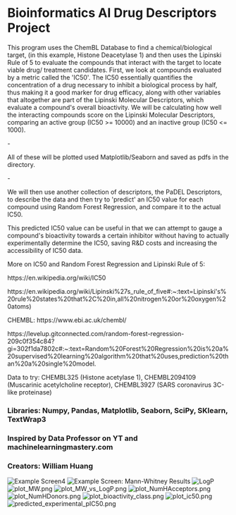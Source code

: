 <h1>Bioinformatics AI Drug Descriptors Project</h1>
  <p>This program uses the ChemBL Database to find a chemical/biological target, 
  (in this example, Histone Deacetylase 1) and then uses the Lipinski Rule of 5 
  to evaluate the compounds that interact with the target to locate viable drug/
  treatment candidates. First, we look at compounds evaluated by a metric called the 'IC50'.
  The IC50 essentially quantifies the concentration of a drug necessary
  to inhibit a biological process by half, thus making it a good marker
  for drug efficacy, along with other variables that altogether are part
  of the Lipinski Molecular Descriptors, which evaluate a compound's
  overall bioactivity. We will be calculating how well the interacting
  compounds score on the Lipinski Molecular Descriptors, comparing an
  active group (IC50 >= 10000) and an inactive group (IC50 <= 1000).<p> -</p> 
  <p>All of these will be plotted used Matplotlib/Seaborn and saved as pdfs in the
  directory.</p><p>-</p>


  We will then use another collection of descriptors, the PaDEL
  Descriptors, to describe the data and then try to 'predict' an IC50
  value for each compound using Random Forest Regression, and compare it
  to the actual IC50.


  This predicted IC50 value can be useful in that we can attempt to
  gauge a compound's bioactivity towards a certain inhibitor without
  having to actually experimentally determine the IC50, saving R&D costs and
  increasing the accessibility of IC50 data.</p>
  
    
  <p>More on IC50 and Random Forest Regression and Lipinski Rule of 5:</p>
  <p>https://en.wikipedia.org/wiki/IC50</p>
  <p>https://en.wikipedia.org/wiki/Lipinski%27s_rule_of_five#:~:text=Lipinski's%20rule%20states%20that%2C%20in,all%20nitrogen%20or%20oxygen%20atoms)
  <p>CHEMBL: https://www.ebi.ac.uk/chembl/</p>
  <p>https://levelup.gitconnected.com/random-forest-regression-209c0f354c84?gi=302f1da7802c#:~:text=Random%20Forest%20Regression%20is%20a%20supervised%20learning%20algorithm%20that%20uses,prediction%20than%20a%20single%20model.</p>
  
  <p>Data to try: CHEMBL325 (Histone acetylase 1), CHEMBL2094109 (Muscarinic acetylcholine receptor), 	CHEMBL3927 (SARS coronavirus 3C-like proteinase) 
  </p>  
 <h3>Libraries: Numpy, Pandas, Matplotlib, Seaborn, SciPy, SKlearn, TextWrap3</h3>
 <h3>Inspired by Data Professor on YT and machinelearningmastery.com</h3>
 <h3>Creators: William Huang</h3>
 
  ![Example Screen](https://github.com/williamhuang3/bioinformatics-drug-project/blob/main/Screenshot%20(24).png)4
  ![Example Screen: Mann-Whitney Results](https://github.com/williamhuang3/bioinformatics-drug-project/blob/main/Screenshot%20(26).png)
  ![LogP](https://github.com/williamhuang3/bioinformatics-drug-project/blob/main/plot_LogP.png)
  ![plot_MW.png](https://github.com/williamhuang3/bioinformatics-drug-project/blob/main/plot_MW.png)
  ![plot_MW_vs_LogP.png](https://github.com/williamhuang3/bioinformatics-drug-project/blob/main/plot_MW_vs_LogP.png)
  ![plot_NumHAcceptors.png](https://github.com/williamhuang3/bioinformatics-drug-project/blob/main/plot_NumHAcceptors.png)
  ![plot_NumHDonors.png](https://github.com/williamhuang3/bioinformatics-drug-project/blob/main/plot_NumHDonors.png)
  ![plot_bioactivity_class.png](https://github.com/williamhuang3/bioinformatics-drug-project/blob/main/plot_bioactivity_class.png)
  ![plot_ic50.png](https://github.com/williamhuang3/bioinformatics-drug-project/blob/main/plot_ic50.png)
  ![predicted_experimental_pIC50.png](https://github.com/williamhuang3/bioinformatics-drug-project/blob/main/predicted_experimental_pIC50.png)



